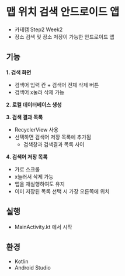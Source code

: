 # 맵 위치 검색 안드로이드 앱
- 카테캠 Step2 Week2
- 장소 검색 및 장소 저장이 가능한 안드로이드 앱


## 기능
**1. 검색 화면**
- 검색어 입력 칸 + 검색어 전체 삭제 버튼
- 검색어 x눌러 삭제 가능

**2. 로컬 데이터베이스 생성**

**3. 검색 결과 목록**
- RecyclerView 사용
- 선택하면 검색어 저장 목록에 추가됨
  - 검색창과 검색결과 목록 사이

**4. 검색어 저장 목록**
- 가로 스크롤
- x눌러서 삭제 가능
- 앱을 재실행하여도 유지
- 이미 저장된 목록 선택 시 가장 오른쪽에 위치

## 실행
- MainActivity.kt 에서 시작

## 환경
- Kotlin
- Android Studio
